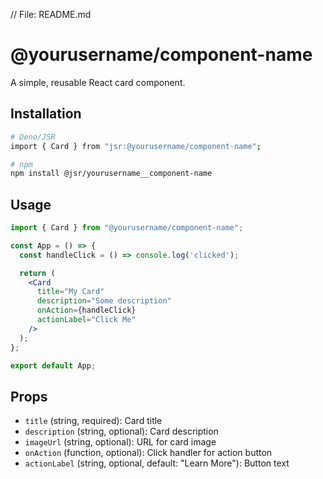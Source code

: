 // File: README.md
# @yourusername/component-name

A simple, reusable React card component.

## Installation

```bash
# Deno/JSR
import { Card } from "jsr:@yourusername/component-name";

# npm
npm install @jsr/yourusername__component-name
```

## Usage

```jsx
import { Card } from "@yourusername/component-name";

const App = () => {
  const handleClick = () => console.log('clicked');

  return (
    <Card
      title="My Card"
      description="Some description"
      onAction={handleClick}
      actionLabel="Click Me"
    />
  );
};

export default App;
```

## Props

- `title` (string, required): Card title
- `description` (string, optional): Card description
- `imageUrl` (string, optional): URL for card image
- `onAction` (function, optional): Click handler for action button
- `actionLabel` (string, optional, default: "Learn More"): Button text